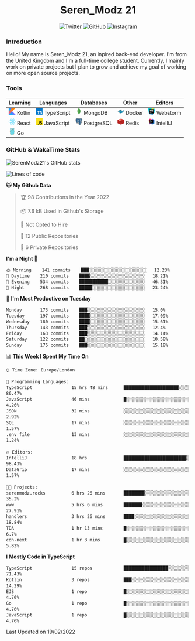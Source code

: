 <div align="center">
  <h1>Seren_Modz 21</h1>
  <a href="https://twitter.com/SerenModz21">
    <img alt="Twitter" src="https://img.shields.io/badge/twitter%20-%231DA1F2.svg?&style=for-the-badge&logo=Twitter&logoColor=white">
  </a>
  <a href="https://github.com/SerenModz21">
    <img alt="GitHub" src="https://img.shields.io/badge/github%20-%23121011.svg?&style=for-the-badge&logo=github&logoColor=white">
  </a>
  <a href="https://www.instagram.com/serenmodz21">
    <img alt="Instagram" src="https://img.shields.io/badge/instagram%20-%23E4405F.svg?&style=for-the-badge&logo=Instagram&logoColor=white">
  </a>
</div>

### Introduction

Hello! My name is Seren_Modz 21, an inpired back-end developer. I'm from the United Kingdom and I'm a full-time college student. Currently, I mainly work on private projects but I plan to grow and achieve my goal of working on more open source projects. 

### Tools

 **Learning**                                        | **Languages**                                               | **Databases**                                               | **Other**                                           | **Editors**                                                  
-----------------------------------------------------|-------------------------------------------------------------|-------------------------------------------------------------|-----------------------------------------------------|--------------------------------------------------------------
 <img width="19px" src="./assets/kotlin.svg"> Kotlin | <img width="19px" src="./assets/typescript.svg"> TypeScript | <img width="19px" src="./assets/mongodb.svg"> MongoDB       | <img width="19px" src="./assets/docker.svg"> Docker | <img width="19px" src="./assets/webstorm.svg"> Webstorm      
 <img width="19px" src="./assets/react.svg"> React   | <img width="19px" src="./assets/javascript.svg"> JavaScript | <img width="19px" src="./assets/postgresql.svg"> PostgreSQL | <img width="19px" src="./assets/redis.svg"> Redis   | <img width="19px" src="./assets/intellij-idea.svg"> IntelliJ
 <img width="19px" src="./assets/go.svg"> Go         |                                                             |                                                             |                                                     |                                                                                                               

### GitHub & WakaTime Stats

![SerenModz21's GitHub stats](https://github-readme-stats.vercel.app/api?username=SerenModz21&show_icons=true&theme=dark)

<!--START_SECTION:waka-->
![Lines of code](https://img.shields.io/badge/From%20Hello%20World%20I%27ve%20Written-42859%20lines%20of%20code-blue)

**🐱 My Github Data** 

> 🏆 98 Contributions in the Year 2022
 > 
> 📦 7.6 kB Used in Github's Storage 
 > 
> 🚫 Not Opted to Hire
 > 
> 📜 12 Public Repositories 
 > 
> 🔑 6 Private Repositories  
 > 
**I'm a Night 🦉** 

```text
🌞 Morning    141 commits    ███░░░░░░░░░░░░░░░░░░░░░░   12.23% 
🌆 Daytime    210 commits    ████░░░░░░░░░░░░░░░░░░░░░   18.21% 
🌃 Evening    534 commits    ███████████░░░░░░░░░░░░░░   46.31% 
🌙 Night      268 commits    █████░░░░░░░░░░░░░░░░░░░░   23.24%

```
📅 **I'm Most Productive on Tuesday** 

```text
Monday       173 commits    ███░░░░░░░░░░░░░░░░░░░░░░   15.0% 
Tuesday      197 commits    ████░░░░░░░░░░░░░░░░░░░░░   17.09% 
Wednesday    180 commits    ████░░░░░░░░░░░░░░░░░░░░░   15.61% 
Thursday     143 commits    ███░░░░░░░░░░░░░░░░░░░░░░   12.4% 
Friday       163 commits    ███░░░░░░░░░░░░░░░░░░░░░░   14.14% 
Saturday     122 commits    ██░░░░░░░░░░░░░░░░░░░░░░░   10.58% 
Sunday       175 commits    ███░░░░░░░░░░░░░░░░░░░░░░   15.18%

```


📊 **This Week I Spent My Time On** 

```text
⌚︎ Time Zone: Europe/London

💬 Programming Languages: 
TypeScript               15 hrs 48 mins      █████████████████████░░░░   86.47% 
JavaScript               46 mins             █░░░░░░░░░░░░░░░░░░░░░░░░   4.26% 
JSON                     32 mins             ░░░░░░░░░░░░░░░░░░░░░░░░░   2.92% 
SQL                      17 mins             ░░░░░░░░░░░░░░░░░░░░░░░░░   1.57% 
.env file                13 mins             ░░░░░░░░░░░░░░░░░░░░░░░░░   1.24%

🔥 Editors: 
IntelliJ                 18 hrs              ████████████████████████░   98.43% 
DataGrip                 17 mins             ░░░░░░░░░░░░░░░░░░░░░░░░░   1.57%

🐱‍💻 Projects: 
serenmodz.rocks          6 hrs 26 mins       ████████░░░░░░░░░░░░░░░░░   35.2% 
www                      5 hrs 6 mins        ███████░░░░░░░░░░░░░░░░░░   27.91% 
handlers                 3 hrs 26 mins       ████░░░░░░░░░░░░░░░░░░░░░   18.84% 
TDA                      1 hr 13 mins        █░░░░░░░░░░░░░░░░░░░░░░░░   6.7% 
cdn-next                 1 hr 3 mins         █░░░░░░░░░░░░░░░░░░░░░░░░   5.82%

```

**I Mostly Code in TypeScript** 

```text
TypeScript               15 repos            █████████████████░░░░░░░░   71.43% 
Kotlin                   3 repos             ███░░░░░░░░░░░░░░░░░░░░░░   14.29% 
EJS                      1 repo              █░░░░░░░░░░░░░░░░░░░░░░░░   4.76% 
Go                       1 repo              █░░░░░░░░░░░░░░░░░░░░░░░░   4.76% 
JavaScript               1 repo              █░░░░░░░░░░░░░░░░░░░░░░░░   4.76%

```



 Last Updated on 19/02/2022
<!--END_SECTION:waka-->
